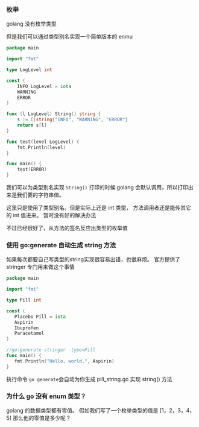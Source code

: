 ### 枚举

golang 没有枚举类型

但是我们可以通过类型别名实现一个简单版本的 enmu 

```go
package main

import "fmt"

type LogLevel int

const (
	INFO LogLevel = iota
	WARNING
	ERROR
)

func (l LogLevel) String() string {
	s := []string{"INFO", "WARNING", "ERROR"}
	return s[l]
}

func test(level LogLevel) {
	fmt.Println(level)
}

func main() {
	test(ERROR)
}

```



我们可以为类型别名实现 `String()` 打印的时候 golang 会默认调用，所以打印出来是我们要的字符串值。

这里只是使用了类型别名。但是实际上还是 int 类型， 方法调用者还是能传其它的 int 值进来。 暂时没有好的解决办法

不过已经很好了，从方法的签名反应出类型的枚举值



### 使用 go:generate 自动生成 string 方法

如果每次都要自己写类型的string实现很容易出错，也很麻烦。 官方提供了 stringer 专门用来做这个事情

```go
package main

import "fmt"

type Pill int

const (
   Placebo Pill = iota
   Aspirin
   Ibuprofen
   Paracetamol
)

//go:generate stringer -type=Pill
func main() {
   fmt.Println("Hello, world.", Aspirin)
}
```

执行命令 `go generate`会自动为你生成 pill_string.go 实现 string() 方法



### 为什么 go 没有 enum 类型？

golang 的数据类型都有零值。 假如我们写了一个枚举类型的值是 [1，2，3，4，5]  那么他的零值是多少呢？